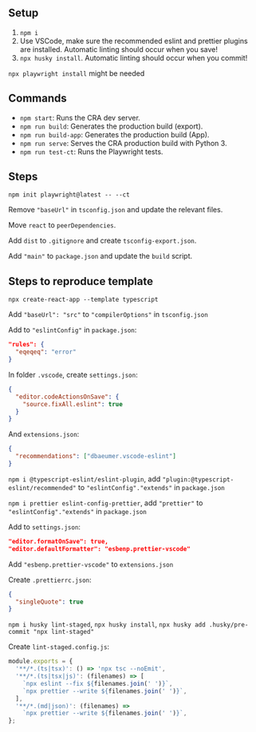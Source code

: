 ## Setup

1. `npm i`
2. Use VSCode, make sure the recommended eslint and prettier plugins are installed. Automatic linting should occur when you save!
3. `npx husky install`. Automatic linting should occur when you commit!

`npx playwright install` might be needed

## Commands

- `npm start`: Runs the CRA dev server.
- `npm run build`: Generates the production build (export).
- `npm run build-app`: Generates the production build (App).
- `npm run serve`: Serves the CRA production build with Python 3.
- `npm run test-ct`: Runs the Playwright tests.

## Steps

`npm init playwright@latest -- --ct`

Remove `"baseUrl"` in `tsconfig.json` and update the relevant files.

Move `react` to `peerDependencies`.

Add `dist` to `.gitignore` and create `tsconfig-export.json`.

Add `"main"` to `package.json` and update the `build` script.

## Steps to reproduce template

`npx create-react-app --template typescript`

Add `"baseUrl": "src"` to `"compilerOptions"` in `tsconfig.json`

Add to `"eslintConfig"` in `package.json`:

```json
"rules": {
  "eqeqeq": "error"
}
```

In folder `.vscode`, create `settings.json`:

```json
{
  "editor.codeActionsOnSave": {
    "source.fixAll.eslint": true
  }
}
```

And `extensions.json`:

```json
{
  "recommendations": ["dbaeumer.vscode-eslint"]
}
```

`npm i @typescript-eslint/eslint-plugin`, add `"plugin:@typescript-eslint/recommended"` to `"eslintConfig"."extends"` in `package.json`

`npm i prettier eslint-config-prettier`, add `"prettier"` to `"eslintConfig"."extends"` in `package.json`

Add to `settings.json`:

```json
"editor.formatOnSave": true,
"editor.defaultFormatter": "esbenp.prettier-vscode"
```

Add `"esbenp.prettier-vscode"` to `extensions.json`

Create `.prettierrc.json`:

```json
{
  "singleQuote": true
}
```

`npm i husky lint-staged`, `npx husky install`, `npx husky add .husky/pre-commit "npx lint-staged"`

Create `lint-staged.config.js`:

```js
module.exports = {
  '**/*.(ts|tsx)': () => 'npx tsc --noEmit',
  '**/*.(ts|tsx|js)': (filenames) => [
    `npx eslint --fix ${filenames.join(' ')}`,
    `npx prettier --write ${filenames.join(' ')}`,
  ],
  '**/*.(md|json)': (filenames) =>
    `npx prettier --write ${filenames.join(' ')}`,
};
```
